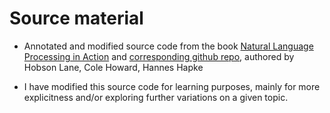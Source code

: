 # Source material

* Annotated and modified source code from the book [Natural Language Processing in Action](https://www.manning.com/books/natural-language-processing-in-action/) and [corresponding github repo](https://github.com/totalgood/nlpia), authored by Hobson Lane, Cole Howard, Hannes Hapke

* I have modified this source code for learning purposes, mainly for more explicitness and/or exploring further variations on a given topic.
